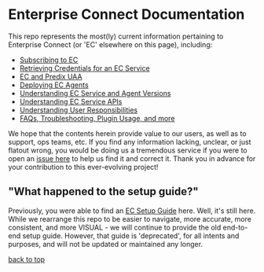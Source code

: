# Enterprise Connect Documentation
This repo represents the most(ly) current information pertaining to Enterprise Connect (or 'EC' elsewhere on this page), including:

* [Subscribing to EC](docs/subscription.md)
* [Retrieving Credentials for an EC Service](docs/service-credentials.md)
* [EC and Predix UAA](docs/uaa.md)
* [Deploying EC Agents](docs/agents.md)
* [Understanding EC Service and Agent Versions](docs/construction.md)
* [Understanding EC Service APIs](docs/construction.md)
* [Understanding User Responsibilities](docs/construction.md)
* [FAQs, Troubleshooting, Plugin Usage, and more](docs/construction.md)

We hope that the contents herein provide value to our users, as well as to support, ops teams, etc. If you find any information lacking, unclear, or just flatout wrong, you would be doing us a tremendous service if you were to open an [issue here](https://github.com/Enterprise-connect/documentation/issues) to help us find it and correct it. Thank you in advance for your contribution to this ever-evolving project!

## "What happened to the setup guide?"
Previously, you were able to find an [EC Setup Guide](https://enterprise-connect.github.io/documentation/ec-guide) here. Well, it's still here. While we rearrange this repo to be easier to navigate, more accurate, more consistent, and more VISUAL - we will continue to provide the old end-to-end setup guide. However, that guide is 'deprecated', for all intents and purposes, and will not be updated or maintained any longer.

[back to top](#enterprise-connect-documentation)
